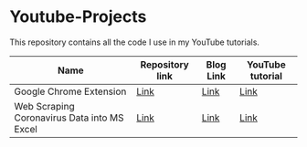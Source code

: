 # Youtube-Projects
This repository contains all the code I use in my YouTube tutorials.

| Name | Repository link | Blog Link | YouTube tutorial | 
| --- | --- | --- | --- |
|	Google Chrome Extension	|	[Link](https://github.com/ayushi7rawat/Youtube-Projects/tree/master/Google%20Chrome%20Extension)	| [Link](https://dev.to/ayushi7rawat/how-to-make-your-own-google-chrome-extension-dbl) | [Link](https://www.youtube.com/watch?v=ZWbPtPHR4hY) | 
|	Web Scraping Coronavirus Data into MS Excel	|	[Link](https://github.com/ayushi7rawat/Youtube-Projects/tree/master/Web%20Scraping%20Coronavirus%20Data%20into%20MS%20Excel)	| [Link]() | [Link]() | 
 